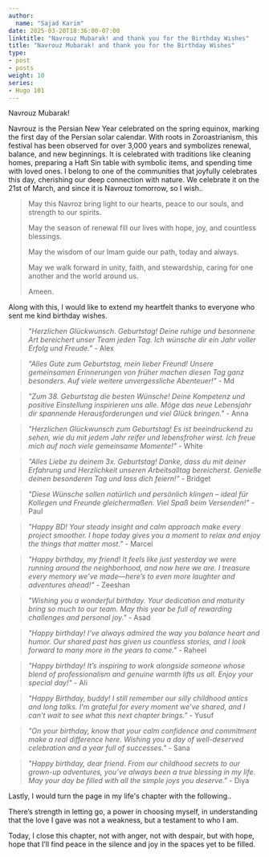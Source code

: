 ```yaml
---
author:
  name: "Sajad Karim"
date: 2025-03-20T18:36:00-07:00
linktitle: "Navrouz Mubarak! and thank you for the Birthday Wishes"
title: "Navrouz Mubarak! and thank you for the Birthday Wishes"
type:
- post
- posts
weight: 10
series:
- Hugo 101
---
```


Navrouz Mubarak! 

Navrouz is the Persian New Year celebrated on the spring equinox, marking the first day of the Persian solar calendar. With roots in Zoroastrianism, this festival has been observed for over 3,000 years and symbolizes renewal, balance, and new beginnings. It is celebrated with traditions like cleaning homes, preparing a Haft Sin table with symbolic items, and spending time with loved ones. I belong to one of the communities that joyfully celebrates this day, cherishing our deep connection with nature. We celebrate it on the 21st of March, and since it is Navrouz tomorrow, so I wish..

> May this Navroz bring light to our hearts, peace to our souls, and strength to our spirits. 
>
> May the season of renewal fill our lives with hope, joy, and countless blessings.
>
> May the wisdom of our Imam guide our path, today and always.
>
> May we walk forward in unity, faith, and stewardship, caring for one another and the world around us.
>
> Ameen. 

Along with this, I would like to extend my heartfelt thanks to everyone who sent me kind birthday wishes.


> _"Herzlichen Glückwunsch. Geburtstag! Deine ruhige und besonnene Art bereichert unser Team jeden Tag. Ich wünsche dir ein Jahr voller Erfolg und Freude."_ - Alex

> _"Alles Gute zum Geburtstag, mein lieber Freund! Unsere gemeinsamen Erinnerungen von früher machen diesen Tag ganz besonders. Auf viele weitere unvergessliche Abenteuer!"_ - Md

> _"Zum 38. Geburtstag die besten Wünsche! Deine Kompetenz und positive Einstellung inspirieren uns alle. Möge das neue Lebensjahr dir spannende Herausforderungen und viel Glück bringen."_ - Anna

> _"Herzlichen Glückwunsch zum Geburtstag! Es ist beeindruckend zu sehen, wie du mit jedem Jahr reifer und lebensfroher wirst. Ich freue mich auf noch viele gemeinsame Momente!"_ - White

> _"Alles Liebe zu deinem 3x. Geburtstag! Danke, dass du mit deiner Erfahrung und Herzlichkeit unseren Arbeitsalltag bereicherst. Genieße deinen besonderen Tag und lass dich feiern!"_ - Bridget

> _"Diese Wünsche sollen natürlich und persönlich klingen – ideal für Kollegen und Freunde gleichermaßen. Viel Spaß beim Versenden!"_ - Paul

> _"Happy BD! Your steady insight and calm approach make every project smoother. I hope today gives you a moment to relax and enjoy the things that matter most."_ - Marcel

> _"Happy birthday, my friend! It feels like just yesterday we were running around the neighborhood, and now here we are. I treasure every memory we’ve made—here’s to even more laughter and adventures ahead!"_ - Zeeshan

> _"Wishing you a wonderful birthday. Your dedication and maturity bring so much to our team. May this year be full of rewarding challenges and personal joy."_ - Asad

> _"Happy birthday! I’ve always admired the way you balance heart and humor. Our shared past has given us countless stories, and I look forward to many more in the years to come."_ - Raheel

> _"Happy birthday! It’s inspiring to work alongside someone whose blend of professionalism and genuine warmth lifts us all. Enjoy your special day!"_ - Ali

> _"Happy Birthday, buddy! I still remember our silly childhood antics and long talks. I’m grateful for every moment we’ve shared, and I can’t wait to see what this next chapter brings."_ - Yusuf

> _"On your birthday, know that your calm confidence and commitment make a real difference here. Wishing you a day of well-deserved celebration and a year full of successes."_ - Sana

> _"Happy birthday, dear friend. From our childhood secrets to our grown-up adventures, you’ve always been a true blessing in my life. May your day be filled with all the simple joys you deserve."_ - Diya


Lastly, I would turn the page in my life's chapter with the following..

There’s strength in letting go, a power in choosing myself, in understanding that the love I gave was not a weakness, but a testament to who I am.

Today, I close this chapter, not with anger, not with despair, but with hope, hope that I’ll find peace in the silence and joy in the spaces yet to be filled.
